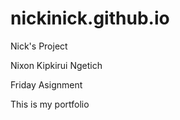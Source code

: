 # nickinick.github.io
Nick's Project

Nixon Kipkirui Ngetich

Friday Asignment

This is my portfolio


